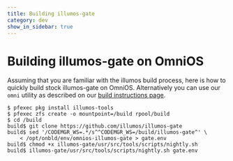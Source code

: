 ```yaml
---
title: Building illumos-gate
category: dev
show_in_sidebar: true
---
```


# Building illumos-gate on OmniOS

Assuming that you are familiar with the illumos build process, here is how
to quickly build stock illumos-gate on OmniOS. Alternatively you can use
our `omni` utility as described on our
[build instructions page](/dev/build_instructions.html).

```
$ pfexec pkg install illumos-tools
$ pfexec zfs create -o mountpoint=/build rpool/build
$ cd /build
build$ git clone https://github.com/illumos/illumos-gate
build$ sed '/CODEMGR_WS=.*/s^^CODEMGR_WS=/build/illumos-gate^' \
    < /opt/onbld/env/omnios-illumos-gate > gate.env
build$ chmod +x illumos-gate/usr/src/tools/scripts/nightly.sh
build$ illumos-gate/usr/src/tools/scripts/nightly.sh gate.env
```

